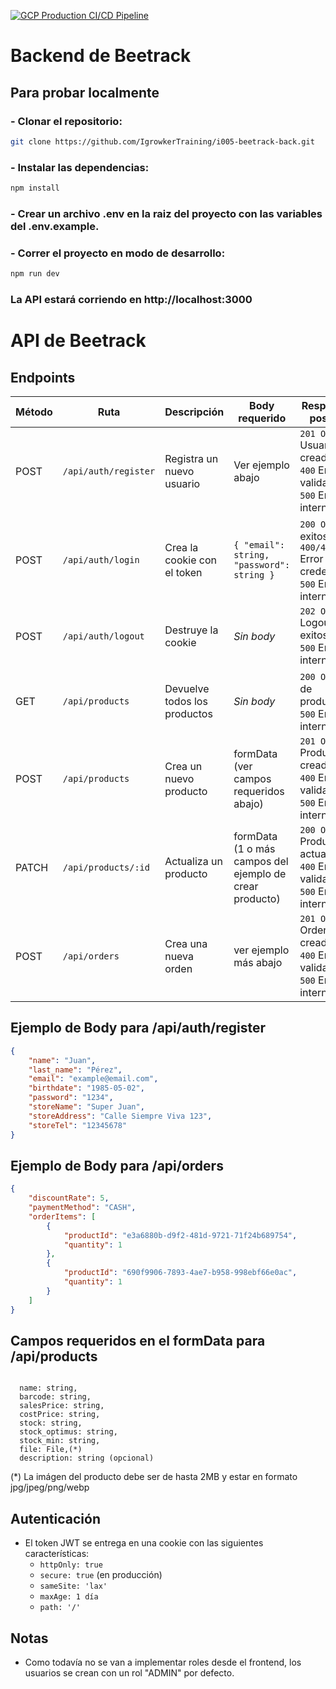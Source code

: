 [![GCP Production CI/CD Pipeline](https://github.com/IgrowkerTraining/i005-beetrack-back/actions/workflows/backend.yaml/badge.svg)](https://github.com/IgrowkerTraining/i005-beetrack-back/actions/workflows/backend.yaml)

# Backend de Beetrack

## Para probar localmente

### - Clonar el repositorio:

```bash
git clone https://github.com/IgrowkerTraining/i005-beetrack-back.git
```
### - Instalar las dependencias:
```bash
npm install
```
### - Crear un archivo .env en la raiz del proyecto con las variables del .env.example.

### - Correr el proyecto en modo de  desarrollo:
```bash
npm run dev
```
### La API estará corriendo en http://localhost:3000

# API de Beetrack

## Endpoints

| Método | Ruta              | Descripción                          | Body requerido                                     | Respuestas posibles                           |
|--------|-------------------|--------------------------------------|---------------------------------------------------|----------------------------------------------|
| POST   | `/api/auth/register` | Registra un nuevo usuario            | Ver ejemplo abajo    | `201 OK` Usuario creado<br>`400` Error de validación<br>`500` Error interno |
| POST   | `/api/auth/login`    | Crea la cookie con el token           | `{ "email": string, "password": string }`         | `200 OK` Login exitoso<br>`400/401` Error credenciales<br>`500` Error interno |
| POST   | `/api/auth/logout`   | Destruye la cookie        | _Sin body_                                        | `202 OK` Logout exitoso<br>`500` Error interno | 
| GET  | `/api/products`  | Devuelve todos los productos | _Sin body_ | `200 OK` Lista de productos<br>`500` Error interno |
| POST |  `/api/products` | Crea un nuevo producto | formData (ver campos requeridos abajo) | `201 OK` Producto creado<br>`400` Error de validación<br>`500` Error interno |
| PATCH |  `/api/products/:id` | Actualiza un producto | formData (1 o más campos del ejemplo de crear producto) | `200 OK` Producto actualizado<br>`400` Error de validación<br>`500` Error interno |
| POST  | `/api/orders`   | Crea una nueva orden  | ver ejemplo más abajo |  `201 OK` Orden creada<br>`400` Error de validación<br>`500` Error interno |

## Ejemplo de Body para /api/auth/register
```json
{
    "name": "Juan",
    "last_name": "Pérez",
    "email": "example@email.com",
    "birthdate": "1985-05-02",
    "password": "1234",
    "storeName": "Super Juan",
    "storeAddress": "Calle Siempre Viva 123",
    "storeTel": "12345678"
}
```
## Ejemplo de Body para /api/orders
```json
{
    "discountRate": 5,
    "paymentMethod": "CASH",
    "orderItems": [
        {
            "productId": "e3a6880b-d9f2-481d-9721-71f24b689754",
            "quantity": 1
        },
        {
            "productId": "690f9906-7893-4ae7-b958-998ebf66e0ac",
            "quantity": 1
        }
    ]
}
```

## Campos requeridos en el formData para /api/products
```

  name: string,
  barcode: string,
  salesPrice: string,
  costPrice: string,
  stock: string,
  stock_optimus: string,
  stock_min: string,
  file: File,(*)
  description: string (opcional)

```

(*) La imágen del producto debe ser de hasta 2MB y estar en formato jpg/jpeg/png/webp

## Autenticación

- El token JWT se entrega en una cookie con las siguientes características:
  - `httpOnly: true`
  - `secure: true` (en producción)
  - `sameSite: 'lax'`
  - `maxAge: 1 día` 
  - `path: '/'`

## Notas

- Como todavía no se van a implementar roles desde el frontend, los usuarios se crean con un rol "ADMIN" por defecto.

